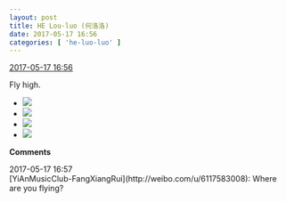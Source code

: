 ```yaml
---
layout: post
title: HE Lou-luo (何洛洛)
date: 2017-05-17 16:56
categories: [ 'he-luo-luo' ]
---
```


<div class="weibo-info">
  <a href="http://weibo.com/6117570574/F3xvy77SG">2017-05-17 16:56</a>
</div>

Fly high.

<!-- more -->

<ul class="weibo-pic-list-2">
  <li class="weibo-pic">
    <a href="http://wx4.sinaimg.cn/mw690/006G0Hz8gy1ffogod4gvvj31ho1zkb29.jpg"><img src="http://wx4.sinaimg.cn/thumb150/006G0Hz8gy1ffogod4gvvj31ho1zkb29.jpg" /></a>
  </li>
  <li class="weibo-pic">
    <a href="http://wx3.sinaimg.cn/mw690/006G0Hz8gy1ffogog2cguj31ho1zke81.jpg"><img src="http://wx3.sinaimg.cn/thumb150/006G0Hz8gy1ffogog2cguj31ho1zke81.jpg" /></a>
  </li>
  <li class="weibo-pic">
    <a href="http://wx3.sinaimg.cn/mw690/006G0Hz8gy1ffogojjlm3j311i1e0b2a.jpg"><img src="http://wx3.sinaimg.cn/thumb150/006G0Hz8gy1ffogojjlm3j311i1e0b2a.jpg" /></a>
  </li>
  <li class="weibo-pic">
    <a href="http://wx4.sinaimg.cn/mw690/006G0Hz8gy1ffogoapb8dj311i1e0b2a.jpg"><img src="http://wx4.sinaimg.cn/thumb150/006G0Hz8gy1ffogoapb8dj311i1e0b2a.jpg" /></a>
  </li>
</ul>

**Comments**

<div class="weibo-info">2017-05-17 16:57</div>
[YiAnMusicClub-FangXiangRui](http://weibo.com/u/6117583008): Where are you flying?

